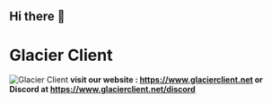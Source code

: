 ## Hi there 👋


# Glacier Client
![Glacier Client](https://i.ibb.co/B296j5G/ghimg.png "Glacier Client")
**visit our website : https://www.glacierclient.net
or Discord at https://www.glacierclient.net/discord**
